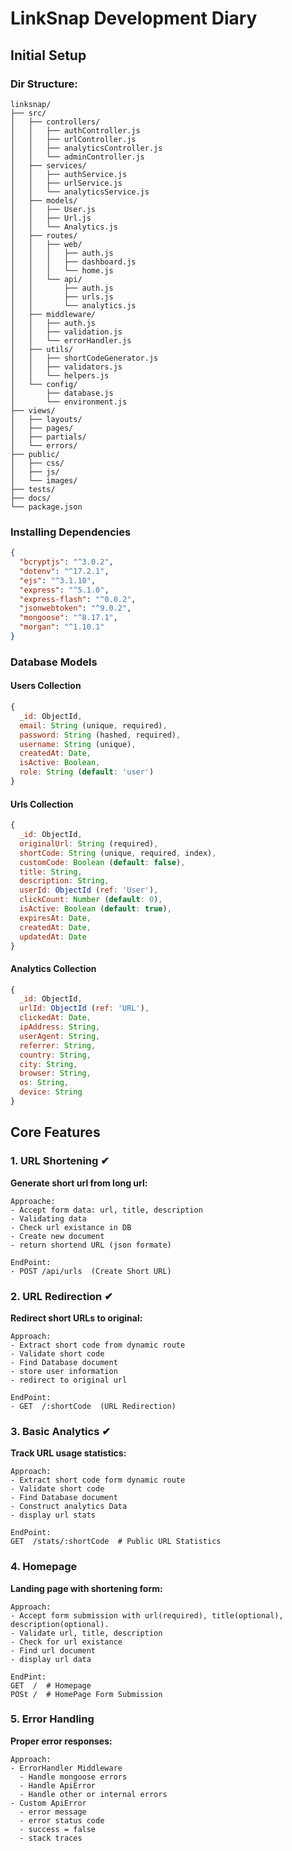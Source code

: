 # LinkSnap Development Diary

## Initial Setup

### Dir Structure:

```
linksnap/
├── src/
│   ├── controllers/
│   │   ├── authController.js
│   │   ├── urlController.js
│   │   ├── analyticsController.js
│   │   └── adminController.js
│   ├── services/
│   │   ├── authService.js
│   │   ├── urlService.js
│   │   └── analyticsService.js
│   ├── models/
│   │   ├── User.js
│   │   ├── Url.js
│   │   └── Analytics.js
│   ├── routes/
│   │   ├── web/
│   │   │   ├── auth.js
│   │   │   ├── dashboard.js
│   │   │   └── home.js
│   │   └── api/
│   │       ├── auth.js
│   │       ├── urls.js
│   │       └── analytics.js
│   ├── middleware/
│   │   ├── auth.js
│   │   ├── validation.js
│   │   └── errorHandler.js
│   ├── utils/
│   │   ├── shortCodeGenerator.js
│   │   ├── validators.js
│   │   └── helpers.js
│   └── config/
│       ├── database.js
│       └── environment.js
├── views/
│   ├── layouts/
│   ├── pages/
│   ├── partials/
│   └── errors/
├── public/
│   ├── css/
│   ├── js/
│   └── images/
├── tests/
├── docs/
└── package.json
```

### Installing Dependencies

```json
{
  "bcryptjs": "^3.0.2",
  "dotenv": "^17.2.1",
  "ejs": "^3.1.10",
  "express": "^5.1.0",
  "express-flash": "^0.0.2",
  "jsonwebtoken": "^9.0.2",
  "mongoose": "^8.17.1",
  "morgan": "^1.10.1"
}
```

### Database Models

#### Users Collection

```js
{
  _id: ObjectId,
  email: String (unique, required),
  password: String (hashed, required),
  username: String (unique),
  createdAt: Date,
  isActive: Boolean,
  role: String (default: 'user')
}
```

#### Urls Collection

```js
{
  _id: ObjectId,
  originalUrl: String (required),
  shortCode: String (unique, required, index),
  customCode: Boolean (default: false),
  title: String,
  description: String,
  userId: ObjectId (ref: 'User'),
  clickCount: Number (default: 0),
  isActive: Boolean (default: true),
  expiresAt: Date,
  createdAt: Date,
  updatedAt: Date
}
```

#### Analytics Collection

```js
{
  _id: ObjectId,
  urlId: ObjectId (ref: 'URL'),
  clickedAt: Date,
  ipAddress: String,
  userAgent: String,
  referrer: String,
  country: String,
  city: String,
  browser: String,
  os: String,
  device: String
}
```

## Core Features

### 1. URL Shortening ✔

**Generate short url from long url:**

```
Approache:
- Accept form data: url, title, description
- Validating data
- Check url existance in DB
- Create new document
- return shortend URL (json formate)

EndPoint:
- POST /api/urls  (Create Short URL)
```

### 2. URL Redirection ✔

**Redirect short URLs to original:**

```
Approach:
- Extract short code from dynamic route
- Validate short code
- Find Database document
- store user information
- redirect to original url

EndPoint:
- GET  /:shortCode  (URL Redirection)
```

### 3. Basic Analytics ✔

**Track URL usage statistics:**

```
Approach:
- Extract short code form dynamic route
- Validate short code
- Find Database document
- Construct analytics Data
- display url stats

EndPoint:
GET  /stats/:shortCode  # Public URL Statistics
```

### 4. Homepage

**Landing page with shortening form:**

```
Approach:
- Accept form submission with url(required), title(optional), description(optional).
- Validate url, title, description
- Check for url existance
- Find url document
- display url data

EndPint:
GET  /  # Homepage
POSt /  # HomePage Form Submission
```

### 5. Error Handling

**Proper error responses:**

```
Approach:
- ErrorHandler Middleware
  - Handle mongoose errors
  - Handle ApiError
  - Handle other or internal errors
- Custom ApiError
  - error message
  - error status code
  - success = false
  - stack traces
```
